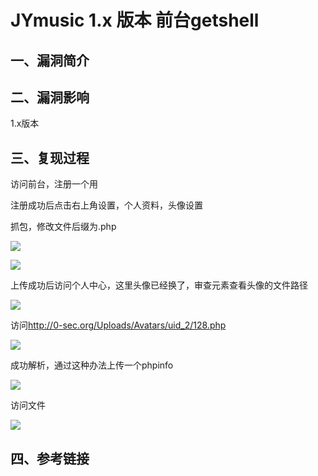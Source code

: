 JYmusic 1.x 版本 前台getshell
=============================

一、漏洞简介
------------

二、漏洞影响
------------

1.x版本

三、复现过程
------------

访问前台，注册一个用

注册成功后点击右上角设置，个人资料，头像设置

抓包，修改文件后缀为.php

![](resource/JYmusic1.x版本前台getshell/media/rId24.png)

![](resource/JYmusic1.x版本前台getshell/media/rId25.png)

上传成功后访问个人中心，这里头像已经换了，审查元素查看头像的文件路径

![](resource/JYmusic1.x版本前台getshell/media/rId26.png)

访问<http://0-sec.org/Uploads/Avatars/uid_2/128.php>

![](resource/JYmusic1.x版本前台getshell/media/rId28.png)

成功解析，通过这种办法上传一个phpinfo

![](resource/JYmusic1.x版本前台getshell/media/rId29.png)

访问文件

![](resource/JYmusic1.x版本前台getshell/media/rId30.png)

四、参考链接
------------
